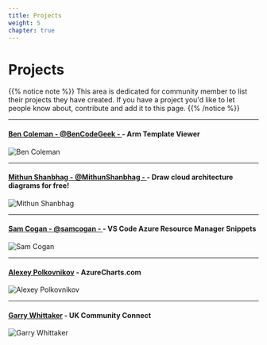 ```yaml
---
title: Projects
weight: 5
chapter: true
---
```


# **Projects**

{{% notice note %}}
This area is dedicated for community member to list their projects they have created. If you have a project you'd like to let people know about, contribute and add it to this page.
{{% /notice %}}

---

#### [Ben Coleman - @BenCodeGeek - ](https://marketplace.visualstudio.com/items?itemName=bencoleman.armview) - Arm Template Viewer
![Ben Coleman](/images/projects/armviewer.png?width=50pc)

---

#### [Mithun Shanbhag - @MithunShanbhag - ](https://marketplace.visualstudio.com/items?itemName=bencoleman.armview) - Draw cloud architecture diagrams for free!
![Mithun Shanbhag](/images/projects/cloudskew.png?width=50pc)	

---

#### [Sam Cogan - @samcogan - ](https://github.com/sam-cogan/arm-snippets-vscode) - VS Code Azure Resource Manager Snippets
![Sam Cogan](/images/projects/ARMSnippets.PNG?width=50pc)	

---
#### [Alexey Polkovnikov](https://azurecharts.com/) - AzureCharts.com
![Alexey Polkovnikov](/images/projects/azurecharts.PNG?width=50pc)

---
#### [Garry Whittaker](https://communityconnect.site/) - UK Community Connect
![Garry Whittaker](/images/projects/CommunityConnect.PNG?width=50pc)

